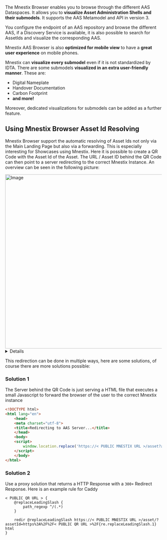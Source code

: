 The Mnestix Browser enables you to browse through the different AAS Dataspaces.
It allows you to **visualize Asset Administration Shells and their submodels**. It supports the AAS Metamodel and API in
version 3.

You configure the endpoint of an AAS repository and browse the different AAS, if a Discovery Service is available, it is
also possible to search for AssetIds and visualize the corresponding AAS.

Mnestix AAS Browser is also **optimized for mobile view** to have a **great user experience** on mobile phones.

Mnestix can **visualize every submodel** even if it is not standardized by IDTA. There are some submodels **visualized
in an extra user-friendly manner**. These are:

- Digital Nameplate
- Handover Documentation
- Carbon Footprint
- **and more!**

Moreover, dedicated visualizations for submodels can be added as a further feature.

## Using Mnestix Browser Asset Id Resolving

Mnestix Browser support the automatic resolving of Asset Ids not only via the Main Landing Page but also via a forwarding.
This is especially interesting for Showcases using Mnestix.
Here it is possible to create a QR Code with the Asset Id of the Asset.
The URL / Asset ID behind the QR Code can then point to a server redirecting to the correct Mnestix Instance.
An overview can be seen in the following picture:

<img width="748" height="561" alt="Image" src="https://github.com/user-attachments/assets/2ef40319-1671-479e-873c-24798af5a3b4" />
<details>
	
```plantuml
@startuml
actor User
'actor "User Browser\n(Chrome/Firefox/...)" as browser

participant "QR Code" as qr
participant "Proxy" as proxy
participant "Mnestix Browser" as browser
participant "AAS Discovery" as discovery 

User -> qr: scan
qr --> User

User -> proxy: call QR URL
proxy -->User: redirect to Mnestix Browser /asset?assetId=URL

User -> browser: /asset?assetId=URL
browser -> discovery: getAllAasIdsForAssetId(URL)
discovery --> browser

alt multiple AAS Ids found

browser --> User: present multiple options

User -> browser: Choose on option
browser --> User: show AAS View for selected AAS

else one AAS Id found

browser --> User: show AAS View for AAS
else no AAS Id found

browser -> User: show Error

end
@enduml
```

</details>

This redirection can be done in multiple ways, here are some solutions, of course there are more solutions possible:

### Solution 1
The Server behind the QR Code is just serving a HTML file that executes a small Javascript to forward the browser of the user to the correct Mnextix instance
```html
<!DOCTYPE html>
<html lang="en">
    <head>
    <meta charset="utf-8">
    <title>Redirecting to AAS Server...</title>
    </head>
    <body>
    <script>
        window.location.replace('https://< PUBLIC MNESTIX URL >/asset?assetId=' + encodeURIComponent(window.location.href));
    </script>
    </body>
</html>
```

### Solution 2
Use a proxy solution that returns a HTTP Response with a  `300+` Redirect Response.
Here is an example rule for Caddy

```Caddyfile
< PUBLIC QR URL > {
	@replaceLeadingSlash {
    	path_regexp ^/(.*)
	}
    
	redir @replaceLeadingSlash https://< PUBLIC MNESTIX URL >/asset/?assetId=https%3A%2F%2F< PUBLIC QR URL >%2F{re.replaceLeadingSlash.1} html
}
```

